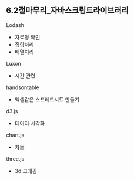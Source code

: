 <h2>6.2절마무리_자바스크립트라이브러리</h2>

Lodash
- 자료형 확인
- 집합처리
- 배열처리

Luxon
- 시간 관련

handsontable
- 엑셀같은 스프레드시트 만들기

d3.js
- 데이터 시각화

chart.js
- 차트

three.js
- 3d 그래핑
